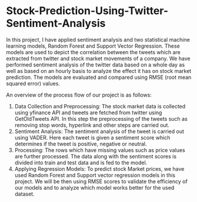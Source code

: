 # Stock-Prediction-Using-Twitter-Sentiment-Analysis

In this project, I have applied sentiment analysis and two statistical machine learning
models, Random Forest and Support Vector Regression. These models are used to depict the
correlation between the tweets which are extracted from twitter and stock market movements of a
company. We have performed sentiment analysis of the twitter data based on a whole day as well
as based on an hourly basis to analyze the effect it has on stock market prediction. The models are
evaluated and compared using RMSE (root mean squared error) values.

An overview of the process flow of our project is as follows:
1. Data Collection and Preprocessing: The stock market data is collected using yfinance API and
tweets are fetched from twitter using GetOldTweets API. In this step the preprocessing of
the tweets such as removing stop words, hyperlink and other steps are carried out.
2. Sentiment Analysis: The sentiment analysis of the tweet is carried out using VADER. Here
each tweet is given a sentiment score which determines if the tweet is positive, negative or
neutral.
3. Processing: The rows which have missing values such as price values are further processed.
The data along with the sentiment scores is divided into train and test data and is fed to the
model.
4. Applying Regression Models: To predict stock Market prices, we have used Random
Forest and Support vector regression models in this project. We will be then using RMSE
scores to validate the efficiency of our models and to analyze which model works better
for the used dataset.

